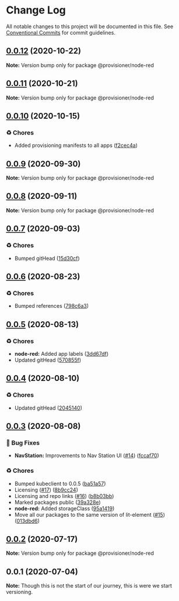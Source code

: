 # Change Log

All notable changes to this project will be documented in this file.
See [Conventional Commits](https://conventionalcommits.org) for commit guidelines.

## [0.0.12](https://github.com/c6o/provisioners/compare/v0.0.11...v0.0.12) (2020-10-22)

**Note:** Version bump only for package @provisioner/node-red





## [0.0.11](https://github.com/c6o/provisioners/compare/v0.0.10...v0.0.11) (2020-10-21)

**Note:** Version bump only for package @provisioner/node-red





## [0.0.10](https://github.com/c6o/provisioners/compare/v0.0.9...v0.0.10) (2020-10-15)


### ♻️ Chores

* Added provisioning manifests to all apps ([f2cec4a](https://github.com/c6o/provisioners/commit/f2cec4a84c984885819cc93b6d781927885d7429))





## [0.0.9](https://github.com/c6o/provisioners/compare/v0.0.8...v0.0.9) (2020-09-30)

**Note:** Version bump only for package @provisioner/node-red





## [0.0.8](https://github.com/c6o/provisioners/compare/v0.0.7...v0.0.8) (2020-09-11)

**Note:** Version bump only for package @provisioner/node-red





## [0.0.7](https://github.com/c6o/provisioners/compare/v0.0.6...v0.0.7) (2020-09-03)


### ♻️ Chores

* Bumped gitHead ([15d30cf](https://github.com/c6o/provisioners/commit/15d30cf8f5386a58e2873cf2dd97fdc55f8f7cd2))





## [0.0.6](https://github.com/c6o/provisioners/compare/v0.0.5...v0.0.6) (2020-08-23)


### ♻️ Chores

* Bumped references ([798c6a3](https://github.com/c6o/provisioners/commit/798c6a3f7c826d04f2327a5cfae535f2dd3d04e8))





## [0.0.5](https://github.com/c6o/provisioners/compare/v0.0.4...v0.0.5) (2020-08-13)


### ♻️ Chores

* **node-red:** Added app labels ([3dd67df](https://github.com/c6o/provisioners/commit/3dd67df32b41bc98c349ef5997453fb8635c45ef))
* Updated gitHead ([570855f](https://github.com/c6o/provisioners/commit/570855fb1f45f0e051dedccc2acef7b83375ebac))





## [0.0.4](https://github.com/c6o/provisioners/compare/v0.0.3...v0.0.4) (2020-08-10)


### ♻️ Chores

* Updated gitHead ([2045140](https://github.com/c6o/provisioners/commit/2045140b6ae8bc2e4504ff7756b7a8776c087609))





## [0.0.3](https://github.com/c6o/provisioners/compare/v0.0.2...v0.0.3) (2020-08-08)


### 🐛 Bug Fixes

* **NavStation:** Improvements to Nav Station UI ([#14](https://github.com/c6o/provisioners/issues/14)) ([fccaf70](https://github.com/c6o/provisioners/commit/fccaf7057be6de5235267fe0bbf6dc5be29e583f))


### ♻️ Chores

* Bumped kubeclient to 0.0.5 ([ba51a57](https://github.com/c6o/provisioners/commit/ba51a574b2a123bbe012be0086ec2ecbedcf487c))
* Licensing ([#17](https://github.com/c6o/provisioners/issues/17)) ([8b9cc24](https://github.com/c6o/provisioners/commit/8b9cc24ff42ff875b4234a74dfcfcfedb2acef27))
* Licensing and repo links ([#16](https://github.com/c6o/provisioners/issues/16)) ([b8b03bb](https://github.com/c6o/provisioners/commit/b8b03bbe7f30904b83cc599e61d378beb009eb38))
* Marked packages public ([39a328e](https://github.com/c6o/provisioners/commit/39a328e0225b2b773e173960f54f98052a698368))
* **node-red:** Added storageClass ([95a1419](https://github.com/c6o/provisioners/commit/95a1419d74fddcae72aa808075524829bd005822))
* Move all our packages to the same version of lit-element ([#15](https://github.com/c6o/provisioners/issues/15)) ([013dbd6](https://github.com/c6o/provisioners/commit/013dbd6377a1f52f5a3a71885e7935e0c4984a21))





## [0.0.2](https://github.com/traxitt/traxitt/compare/v0.0.1...v0.0.2) (2020-07-17)

**Note:** Version bump only for package @provisioner/node-red





## 0.0.1 (2020-07-04)

**Note:** Though this is not the start of our journey, this is were we start versioning.
